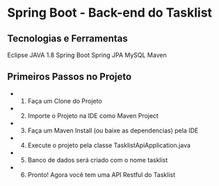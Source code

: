 # Spring Boot - Back-end do Tasklist
## Tecnologias e Ferramentas
Eclipse
JAVA 1.8
Spring Boot
Spring JPA
MySQL
Maven

## Primeiros Passos no Projeto
- 1) Faça um Clone do Projeto
- 2) Importe o Projeto na IDE como Maven Project
- 3) Faça um Maven Install (ou baixe as dependencias) pela IDE
- 4) Execute o projeto pela classe TasklistApiApplication.java
- 5) Banco de dados será criado com o nome tasklist
- 6) Pronto! Agora você tem uma API Restful do Tasklist
